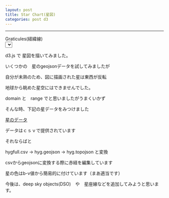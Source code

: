 ```yaml
---
layout: post
title: Star Chart(星図)
categories: post d3
---
```


-----

<div class="row">
  <div class="col-xs-12">
    <div id="svg"></div>
  </div>
</div>
<div class="row">
    <div class="col-xs-5 col-sm-3 col-md-2">
        <span class="label label-info">Graticules(経緯線)</span>
    </div>
    <div class="col-xs-2">  
        <select data-bind="options: graticules,
                        value: selectedGraticules,
                        valueAllowUnset: true">
        </select>
    </div>
</div>

d3.js で 星図を描いてみました。

いくつかの　星のgeojsonデータを試してみましたが

自分が未熟のため、図に描画された星は東西が反転

地球から眺めた星空にはできませんでした。

domain と　range でと思いましたがうまくいかず

そんな時、下記の星データをみつけました

[星のデータ](https://github.com/astronexus/HYG-Database)

データはｃｓｖで提供されています

それならばと

hygfull.csv → hyg.geojson → hyg.topojson と変換

csvからgeojsonに変換する際に赤経を編集しています

星の色はb-v値から簡易的に付けています（まあ適当です）

今後は、deep sky objects(DSO)　や　星座線などを追加してみようと思います。 


<script src="http://d3js.org/d3.v3.js"></script>
<script src="http://d3js.org/queue.v1.min.js"></script>
<script src="http://d3js.org/topojson.v1.min.js"></script>
<script src="https://cdn.jsdelivr.net/lodash/4.12.0/lodash.min.js"></script>
<script src="{{site.url}}/js/knockout-3.1.0.js" charset="utf-8"></script>
<script type="text/javascript">
/**
  ApplicationViewModel
**/
function AppViewModel() {

  graticules = [false,true];
  selectedGraticules = ko.observable(true);

  var width = 700,
     height = 700;　// svg の高さと幅

  var starsName = [];               　　// 星名の配列

  var svg = d3.select("#svg").append("svg")
        .attr("width", width)
        .attr("height", height);　  // svg コンテナ追加

  var g = svg.append("g");          // 全要素のグループを追加
  var sphereGroup = g.append("g");  // sphere用グループ追加
  var graticuleGroup =g.append("g");// 経緯度線用グループ追加
  var starsGroup = g.append("g"); 　　// 星用グループ追加
  var projection;　// プロジェクション用
  var path;       // path用
  var overlay;
  var rScale = 1;
  // プロジェクションのローテーションとスケール
  var state = {x: 40, y: -45, scale: height / 2};                
  
  /** グローブの描画 **/
  f_clipAngle = ko.computed(function() {
    // 経緯度線の取得  
    var graticule = d3.geo.graticule();

    // プロジェクションの指定
    projection = d3.geo.stereographic()
              .scale(state.scale) 
              .translate([width / 2, height / 2])
              .clipAngle(90)
              .rotate([state.x, state.y]);


    // パスの指定
    path = d3.geo.path()
             .projection(projection)
             .pointRadius(function(d){
                var mag = _.get(d.properties,'mag');
                if (mag === null) return 0.1; 
                  var r = 2.5 * Math.exp(-0.28 * (mag+2)) * rScale;
                  return Math.max(r, 0.1);
              }); 
   
    // パスの削除               
    g.selectAll("path").remove();
    // 輪郭の描画
    sphereGroup.append("path")
      .datum({type: "Sphere"})
      .attr("class", "sphere")
      .attr("d", path)
      .style("fill","navy");
   
    // 経緯度線の描画
    graticuleGroup.append("path")
         .datum(graticule)
         .attr("class", "graticule")
         .attr("d", path)
         .attr("stroke","red")
         .attr("stroke-width","1px")
         .style("fill","none")
         .attr("opacity",function(){
              return selectedGraticules()?1:0;
             });

     // overlay 
     overlay = sphereGroup.append('circle').datum(state)
             .attr('r', height / 2)        
             .attr('transform', function() {
                 return 'translate(' + [width / 2, height / 2] + ')';        })
             .attr('fill-opacity', 0);          


    // topojsonを読み込み　星の描画
    d3.json("{{site.url}}/assets/json/hyg.topojson", function(error, json) {
      starsName = [];
      // 星の情報を取り出す
      starsGroup.selectAll("path")
          .data(json.objects.hyg.features)
        .enter().append("path")
          .attr("d", path)
          .attr("class", "star")
          .attr("id", function(d,i){
            starsName.push(d.properties.name);
            return "star" +i;})
          .style("fill",function(d,i){
            return ci(d.properties.color);})
           .on("mouseover",function(d,i){mouseOver(i)})
          .on("mouseout",function(d,i){mouseOut(i)});
 
      // zoom behaviorを設定
      var zoomBehavior = d3.behavior.zoom()
              .scaleExtent([0.5, 8])
              .on('zoom', zoom);
      // overlayに　zoom behaviorのイベント　リスナーを設定
      overlay.call(zoomBehavior); 
   });
 }, this);

  // ** マウスオーバーの設定 
  function mouseOver(id){
    var el = "#star" + id;
    starsGroup.append("text")
    .text(starsName[id])
    .attr("x",function(){return d3.mouse(this)[0] +0;})
    .attr("y",function(){return d3.mouse(this)[1] -20;})
    .attr("stroke","gold")
    .style("fill","gold")
    .attr("font-size","1em")
    .attr("font-family","sans-serif");
  };

  // マウスアウトの設定 
  function mouseOut(id){
    var el = "#star" + id;
    d3.selectAll("text").remove();
   };

  // zoom 設定
  function zoom(d) {    
      // プロジェクションの scale と translate　を取得
      var scale = d3.event.scale,
             dx = d3.event.translate[0],
             dy = d3.event.translate[1];
       rScale = scale;      
      // 回転角を計算
      d.x = 180 / width * dx;    // Horizontal rotation
      d.y = -180 / height * dy;  // Vertical rotation
     // 新しい回転とスケールでプロジェクションを更新
     projection.rotate([d.x, d.y])
               .scale(scale * d.scale);
    // path と overlay 半径　再計算
    svg.selectAll('path').attr('d', path);
    overlay.attr('r', scale * height / 2);          
  };

  // color index to color
  function ci(i) {
      
      if (i >= 1.4){
        return "#f00";
      } else if (i >= 0.7) {
        return "#FAA0E9";
      } else if (i >= 0.2) {
        return "#ff0";
      } else if (i < -0.1) {
        return "#9DBCF5";
      } else {
        return "#fff";
      }
     
  }
};

// Activates knockout.js
ko.applyBindings(new AppViewModel());
</script>
